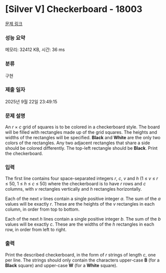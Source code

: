 # [Silver V] Checkerboard - 18003 

[문제 링크](https://www.acmicpc.net/problem/18003) 

### 성능 요약

메모리: 32412 KB, 시간: 36 ms

### 분류

구현

### 제출 일자

2025년 9월 22일 23:49:15

### 문제 설명

<p>An <em>r</em> × <em>c</em> grid of squares is to be colored in a checkerboard style. The board will be filled with rectangles made up of the grid squares. The heights and widths of the rectangles will be specified. <strong>Black</strong> and <strong>White</strong> are the only two colors of the rectangles. Any two adjacent rectangles that share a side should be colored differently. The top-left rectangle should be <strong>Black</strong>. Print the checkerboard.</p>

### 입력 

 <p>The first line contains four space-separated integers <em>r</em>, <em>c</em>, <em>v</em> and <em>h</em> (1 ≤ <em>v</em> ≤ <em>r</em> ≤ 50, 1 ≤ <em>h</em> ≤ <em>c</em> ≤ 50) where the checkerboard is to have <em>r</em> rows and <em>c</em> columns, with <em>v</em> rectangles vertically and <em>h</em> rectangles horizontally.</p>

<p>Each of the next <em>v</em> lines contain a single positive integer <em>a</em>. The sum of the <em>a</em> values will be exactly <em>r</em>. These are the heights of the <em>v</em> rectangles in each column, in order from top to bottom.</p>

<p>Each of the next <em>h</em> lines contain a single positive integer <em>b</em>. The sum of the <em>b</em> values will be exactly <em>c</em>. These are the widths of the <em>h</em> rectangles in each row, in order from left to right.</p>

### 출력 

 <p>Print the described checkerboard, in the form of <em>r</em> strings of length <em>c</em>, one per line. The strings should only contain the characters upper-case <strong>B</strong> (for a <strong>Black</strong> square) and upper-case <strong>W</strong> (for a <strong>White</strong> square).</p>

